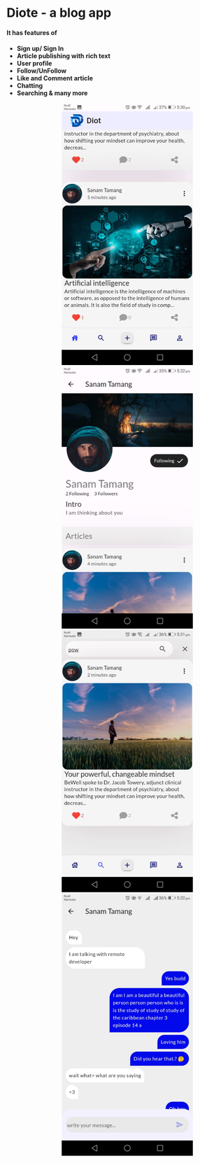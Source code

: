 <h1>Diote - a blog app</h1> 

<h4>It has features of <h4>
<ul>
<li>Sign up/ Sign In</li>
<li>Article publishing with rich text</li>
<li>User profile</li>
<li>Follow/UnFollow</li>
<li>Like and Comment article</li>
<li>Chatting</li>
<li>Searching & many more</li>
<ul>

<center>
<img height ="600" src="project_image/114.jpg"><br>
<img height ="600" src="project_image/111.jpg"><br>
<img height ="600" src="project_image/112.jpg"><br>
<img height ="600" src="project_image/113.jpg"><br>
</center>